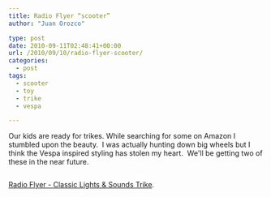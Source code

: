 ```yaml
---
title: Radio Flyer “scooter”
author: "Juan Orozco" 

type: post
date: 2010-09-11T02:48:41+00:00
url: /2010/09/10/radio-flyer-scooter/
categories:
  - post
tags:
  - scooter
  - toy
  - trike
  - vespa

---
```

Our kids are ready for trikes. While searching for some on Amazon I stumbled upon the beauty.  I was actually hunting down big wheels but I think the Vespa inspired styling has stolen my heart.  We'll be getting two of these in the near future.

<p style="text-align:center;">
  <a href="http://www.radioflyer.com/classic-lights-and-sounds-trike.html"><img src='http://juanthedesigner.files.wordpress.com/2010/09/46_image_131.jpg?w=580' alt='' data-recalc-dims="1" /></a>
</p>

[Radio Flyer - Classic Lights & Sounds Trike][1].

 [1]: http://www.radioflyer.com/classic-lights-and-sounds-trike.html